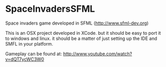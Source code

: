 SpaceInvadersSFML
=================

Space invaders game developed in SFML (http://www.sfml-dev.org)

This is an OSX project developed in XCode. but it should be easy to port it to windows and linux.
it should be a matter of just setting up the IDE and SMFL in your platform.

Gameplay can be found at:
http://www.youtube.com/watch?v=dQT7ycWC3W0
